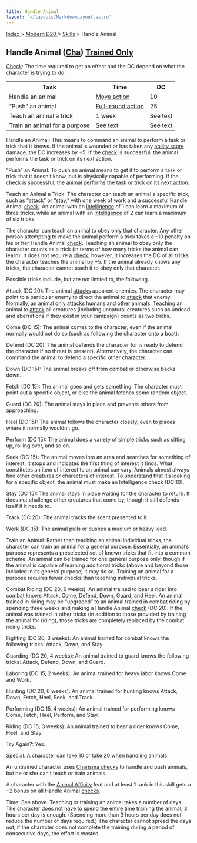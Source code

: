 ```yaml
---
title: Handle Animal
layout: '~/layouts/MarkdownLayout.astro'
---
```


[ Index ](/) > [ Modern D20 ](/modern.d20.srd) > [Skills](/modern.d20.srd/skills) > Handle Animal

## Handle Animal ([Cha](/modern.d20.srd/basics/ability.scores)) [Trained Only](/modern.d20.srd/skills/skill.basics.php#skill)

[Check](/modern.d20.srd/skills/skill.basics.php#skill): The time required to
get an effect and the DC depend on what the character is trying to do.


<table> <tr><th>Task</th> <th>Time</th> <th>DC</th> </tr> <tr><td> Handle an animal</td><td> <a href="/modern.d20.srd/combat/move.actions">Move action</a></td> <td> 10 </td></tr> <tr class="shaded"><td> “Push” an animal</td><td> <a href="/modern.d20.srd/combat/full.round.actions">Full-round action</a></td> <td> 25 </td></tr> <tr><td> Teach an animal a trick</td><td> 1 week</td><td> See text </td></tr> <tr class="shaded"><td> Train an animal for a purpose</td><td> See text</td><td> See text </td></tr> </table>


Handle an Animal: This means to command an animal to perform a task or trick
that it knows. If the animal is wounded or has taken any [ability score](/modern.d20.srd/basics/ability.scores) damage, the DC increases by +5.
If the [check](/modern.d20.srd/skills/skill.basics.php#skill) is successful,
the animal performs the task or trick on its next action.

“Push” an Animal: To push an animal means to get it to perform a task or trick
that it doesn’t know, but is physically capable of performing. If the
[check](/modern.d20.srd/skills/skill.basics.php#skill) is successful, the
animal performs the task or trick on its next action.

Teach an Animal a Trick: The character can teach an animal a specific trick,
such as “attack” or “stay,” with one week of work and a successful Handle
Animal [check](/modern.d20.srd/skills/skill.basics.php#skill). An animal with
an [Intelligence](/modern.d20.srd/basics/ability.scores) of 1 can learn a
maximum of three tricks, while an animal with an
[Intelligence](/modern.d20.srd/basics/ability.scores) of 2 can learn a maximum
of six tricks.

The character can teach an animal to obey only that character. Any other
person attempting to make the animal perform a trick takes a –10 penalty on
his or her Handle Animal
[check](/modern.d20.srd/skills/skill.basics.php#skill). Teaching an animal to
obey only the character counts as a trick (in terms of how many tricks the
animal can learn). It does not require a
[check](/modern.d20.srd/skills/skill.basics.php#skill); however, it increases
the DC of all tricks the character teaches the animal by +5. If the animal
already knows any tricks, the character cannot teach it to obey only that
character.

Possible tricks include, but are not limited to, the following.

Attack (DC 20): The animal [attacks](/modern.d20.srd/combat/attack.roll)
apparent enemies. The character may point to a particular enemy to direct the
animal to [attack](/modern.d20.srd/combat/attack.roll) that enemy. Normally,
an animal only [attacks](/modern.d20.srd/combat/attack.roll) humans and other
animals. Teaching an animal to [attack](/modern.d20.srd/combat/attack.roll)
all creatures (including unnatural creatures such as undead and aberrations if
they exist in your campaign) counts as two tricks.

Come (DC 15): The animal comes to the character, even if the animal normally
would not do so (such as following the character onto a boat).

Defend (DC 20): The animal defends the character (or is ready to defend the
character if no threat is present). Alternatively, the character can command
the animal to defend a specific other character.

Down (DC 15): The animal breaks off from combat or otherwise backs down.

Fetch (DC 15): The animal goes and gets something. The character must point
out a specific object, or else the animal fetches some random object.

Guard (DC 20): The animal stays in place and prevents others from approaching.

Heel (DC 15): The animal follows the character closely, even to places where
it normally wouldn’t go.

Perform (DC 15): The animal does a variety of simple tricks such as sitting
up, rolling over, and so on.

Seek (DC 15): The animal moves into an area and searches for something of
interest. It stops and indicates the first thing of interest it finds. What
constitutes an item of interest to an animal can vary. Animals almost always
find other creatures or characters of interest. To understand that it’s
looking for a specific object, the animal must make an Intelligence check (DC
10).

Stay (DC 15): The animal stays in place waiting for the character to return.
It does not challenge other creatures that come by, though it still defends
itself if it needs to.

Track (DC 20): The animal tracks the scent presented to it.

Work (DC 15): The animal pulls or pushes a medium or heavy load.

Train an Animal: Rather than teaching an animal individual tricks, the
character can train an animal for a general purpose. Essentially, an animal’s
purpose represents a preselected set of known tricks that fit into a common
scheme. An animal can be trained for one general purpose only, though if the
animal is capable of learning additional tricks (above and beyond those
included in its general purpose) it may do so. Training an animal for a
purpose requires fewer checks than teaching individual tricks.

Combat Riding (DC 20, 6 weeks): An animal trained to bear a rider into combat
knows Attack, Come, Defend, Down, Guard, and Heel. An animal trained in riding
may be “upgraded” to an animal trained in combat riding by spending three
weeks and making a Handle Animal
[check](/modern.d20.srd/skills/skill.basics.php#skill) (DC 20). If the animal
was trained in other tricks (in addition to those provided by training the
animal for riding), those tricks are completely replaced by the combat riding
tricks.

Fighting (DC 20, 3 weeks): An animal trained for combat knows the following
tricks: Attack, Down, and Stay.

Guarding (DC 20, 4 weeks): An animal trained to guard knows the following
tricks: Attack, Defend, Down, and Guard.

Laboring (DC 15, 2 weeks): An animal trained for heavy labor knows Come and
Work.

Hunting (DC 20, 6 weeks): An animal trained for hunting knows Attack, Down,
Fetch, Heel, Seek, and Track.

Performing (DC 15, 4 weeks): An animal trained for performing knows Come,
Fetch, Heel, Perform, and Stay.

Riding (DC 15; 3 weeks): An animal trained to bear a rider knows Come, Heel,
and Stay.

Try Again?: Yes.

Special: A character can [take 10](/modern.d20.srd/skills/skill.basics.php#take10) or [take 20](/modern.d20.srd/skills/skill.basics.php#take20) when handling animals.

An untrained character uses [Charisma checks](/modern.d20.srd/skills/skill.basics) to handle and push animals, but
he or she can’t teach or train animals.

A character with the [Animal Affinity](/modern.d20.srd/feats/animal.affinity)
feat and at least 1 rank in this skill gets a +2 bonus on all Handle Animal
[checks](/modern.d20.srd/skills/skill.basics.php#skill).

Time: See above. Teaching or training an animal takes a number of days. The
character does not have to spend the entire time training the animal; 3 hours
per day is enough. (Spending more than 3 hours per day does not reduce the
number of days required.) The character cannot spread the days out; if the
character does not complete the training during a period of consecutive days,
the effort is wasted.

